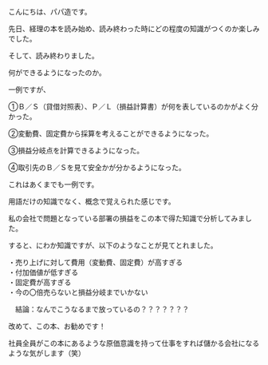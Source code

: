 こんにちは、パパ造です。

先日、経理の本を読み始め、読み終わった時にどの程度の知識がつくのか楽しみでした。

そして、読み終わりました。

何ができるようになったのか。

一例ですが、

①Ｂ／Ｓ（貸借対照表）、Ｐ／Ｌ（損益計算書）が何を表しているのかがよく分かった。

②変動費、固定費から採算を考えることができるようになった。

③損益分岐点を計算できるようになった。

④取引先のＢ／Ｓを見て安全かが分かるようになった。

これはあくまでも一例です。

用語だけの知識でなく、概念で覚えられた感じです。

私の会社で問題となっている部署の損益をこの本で得た知識で分析してみました。

すると、にわか知識ですが、以下のようなことが見てとれました。

・売り上げに対して費用（変動費、固定費）が高すぎる  
・付加価値が低すぎる  
・固定費が高すぎる  
・今の〇倍売らないと損益分岐までいかない

　結論：なんでこうなるまで放っているの？？？？？？？

改めて、この本、お勧めです！

社員全員がこの本にあるような原価意識を持って仕事をすれば儲かる会社になるような気がします（笑）